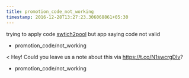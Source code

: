 ```yaml
---
title: promotion_code_not_working
timestamp: 2016-12-28T13:27:23.306068861+05:30
---
```


trying to apply code [swtich2pool](promotion_code#uber_pool) but app saying code not valid
* promotion_code/not_working

< Hey! Could you leave us a note about this via https://t.co/N1swcrgDIv?
* promotion_code/not_working
